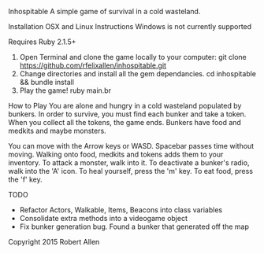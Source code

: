 Inhospitable
A simple game of survival in a cold wasteland.


Installation
OSX and Linux Instructions
Windows is not currently supported

Requires Ruby 2.1.5+

1. Open Terminal and clone the game locally to your computer:
git clone https://github.com/rfelixallen/inhospitable.git
2. Change directories and install all the gem dependancies.
cd inhospitable && bundle install
3. Play the game!
ruby main.br

How to Play
You are alone and hungry in a cold wasteland populated by bunkers. In order to survive, you must find each bunker and take a token. When you collect all the tokens, the game ends. Bunkers have food and medkits and maybe monsters.

You can move with the Arrow keys or WASD. Spacebar passes time without moving.
Walking onto food, medkits and tokens adds them to your inventory.
To attack a monster, walk into it. 
To deactivate a bunker's radio, walk into the 'A' icon.
To heal yourself, press the 'm' key.
To eat food, press the 'f' key.

TODO
- Refactor Actors, Walkable, Items, Beacons into class variables
- Consolidate extra methods into a videogame object
- Fix bunker generation bug. Found a bunker that generated off the map


Copyright 2015 Robert Allen
